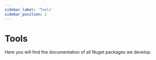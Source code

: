 ```yaml
---
sidebar_label: 'Tools'
sidebar_position: 2
---
```


# Tools

Here you will find the documentation of all Nuget packages we develop.
